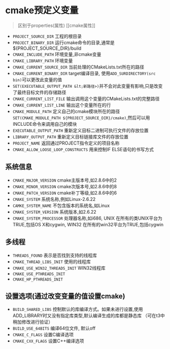 # cmake预定义变量

> 区别于properties(属性)  [[cmake属性]]

- `PROJECT_SOURCE_DIR` 工程的根目录
- `PROJECT_BINARY_DIR` 运行cmake命令的目录,通常是${PROJECT_SOURCE_DIR}/build
- `CMAKE_INCLUDE_PATH` 环境变量,非cmake变量
- `CMAKE_LIBRARY_PATH` 环境变量
- `CMAKE_CURRENT_SOURCE_DIR` 当前处理的CMakeLists.txt所在的路径
- `CMAKE_CURRENT_BINARY_DIR` target编译目录, 使用`ADD_SURDIRECTORY(src bin)`可以更改此变量的值
- `SET(EXECUTABLE_OUTPUT_PATH &lt;新路径>)`并不会对此变量有影响,只是改变了最终目标文件的存储路径
- `CMAKE_CURRENT_LIST_FILE` 输出调用这个变量的CMakeLists.txt的完整路径
- `CMAKE_CURRENT_LIST_LINE` 输出这个变量所在的行
- `CMAKE_MODULE_PATH` 定义自己的cmake模块所在的路径 
   `SET(CMAKE_MODULE_PATH ${PROJECT_SOURCE_DIR}/cmake)`,然后可以用INCLUDE命令来调用自己的模块
- `EXECUTABLE_OUTPUT_PATH` 重新定义目标二进制可执行文件的存放位置
- `LIBRARY_OUTPUT_PATH` 重新定义目标链接库文件的存放位置
- `PROJECT_NAME` 返回通过PROJECT指令定义的项目名称
- `CMAKE_ALLOW_LOOSE_LOOP_CONSTRUCTS` 用来控制IF ELSE语句的书写方式

## 系统信息

- `CMAKE_MAJOR_VERSION` cmake主版本号,如2.8.6中的2
- `CMAKE_MINOR_VERSION` cmake次版本号,如2.8.6中的8
- `CMAKE_PATCH_VERSION` cmake补丁等级,如2.8.6中的6
- `CMAKE_SYSTEM` 系统名称,例如Linux-2.6.22
- `CAMKE_SYSTEM_NAME` 不包含版本的系统名,如Linux
- `CMAKE_SYSTEM_VERSION` 系统版本,如2.6.22
- `CMAKE_SYSTEM_PROCESSOR` 处理器名称,如i686, UNIX 在所有的类UNIX平台为TRUE,包括OS X和cygwin, WIN32 在所有的win32平台为TRUE,包括cygwin

## 多线程

- `THREADS_FOUND` 表示是否找到支持的线程库
- `CMAKE_THREAD_LIBS_INIT` 使用的线程库
- `CMAKE_USE_WIN32_THREADS_INIT` WIN32线程库
- `CMAKE_USE_PTHREADS_INIT`
- `CMAKE_HP_PTHREADS_INIT`

## 设置选项(通过改变变量的值设置cmake)

- `BUILD_SHARED_LIBS` 控制默认的库编译方式。如果未进行设置,使用ADD_LIBRARY时又没有指定库类型,默认编译生成的库都是静态库 （可在t3中稍加修改进行验证）
- `BUILD_USE_64BITS` 编译64位文件,  默认off
- `CMAKE_C_FLAGS` 设置C编译选项
- `CMAKE_CXX_FLAGS` 设置C++编译选项
